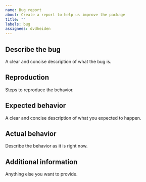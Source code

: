 ```yaml
---
name: Bug report
about: Create a report to help us improve the package
title: ""
labels: bug
assignees: dvdheiden
---
```


## Describe the bug

A clear and concise description of what the bug is.

## Reproduction

Steps to reproduce the behavior.

## Expected behavior

A clear and concise description of what you expected to happen.

## Actual behavior

Describe the behavior as it is right now.

## Additional information

Anything else you want to provide.
